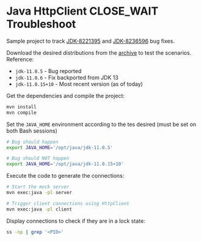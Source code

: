 # Java HttpClient CLOSE_WAIT Troubleshoot

Sample project to track [JDK-8221395](https://bugs.openjdk.java.net/browse/JDK-8221395) and [JDK-8236596](https://bugs.openjdk.java.net/browse/JDK-8236596) bug fixes.

Download the desired distributions from the [archive](https://www.oracle.com/java/technologies/javase/jdk11-archive-downloads.html) to test the scenarios. Reference:



- `jdk-11.0.5` - Bug reported
- `jdk-11.0.6` - Fix backported from JDK 13
- `jdk-11.0.15+10` - Most recent version (as of today)



Get the dependencies and compile the project:

```sh
mvn install
mvn compile
```

Set the `JAVA_HOME` environment according to the tes desired (must be set on both Bash sessions)


```sh
# Bug should happen
export JAVA_HOME='/opt/java/jdk-11.0.5'

# Bug should NOT happen
export JAVA_HOME='/opt/java/jdk-11.0.15+10'
```

Execute the code to generate the connections:

```sh
# Start the mock server
mvn exec:java -pl server

# Trigger client connections using HttpClient
mvn exec:java -pl client
```


Display connections to check if they are in a lock state:

```sh
ss -np | grep '<PID>'
```
